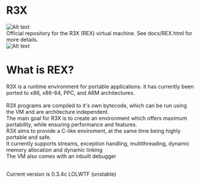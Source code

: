 R3X
===
![Alt text](http://i.imgur.com/Klw1O26.png)<br>
Official repository for the R3X (REX) virtual machine. See docs/REX.html for more details.<br>
![Alt text](http://i.imgur.com/1F6Kgpo.png "R3X Running on Linux64 with example program and debugger")
<h1>What is REX?</h1>
R3X is a runtime environment for portable applications. it has currently been ported to x86, x86-64, PPC, and ARM architectures.<br>
<br>
R3X programs are compiled to it's own bytecode, which can be run using the VM and are architecture independent.<br>
The main goal for R3X is to create an environment which offers maximum portability, while ensuring performance and features.<br>
R3X aims to provide a C-like enviroment, at the same time being highly portable and safe.<br>
It currently supports streams, exception handling, multithreading, dynamic memory allocation and dynamic linking<br>
The VM also comes with an inbuilt debugger<br>
<br>

Current version is 0.3.4c LOLWTF (unstable)<br>
